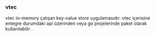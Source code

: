 ### vtec
vtec in-memory çalışan key-value store uygulamasıdır.
vtec içerisine entegre durumdaki api üzerinden veya go projelerinde paket olarak kullanılabilir .


